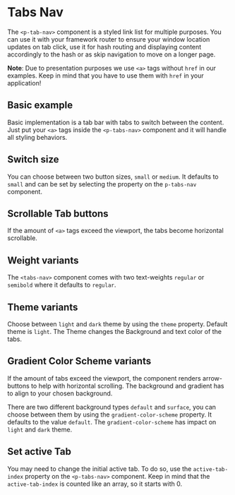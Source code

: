 # Tabs Nav

The `<p-tab-nav>` component is a styled link list for multiple purposes. You can use it with your framework router to ensure
your window location updates on tab click, use it for hash routing and displaying content accordingly to the hash or as skip navigation
to move on a longer page.

**Note**: Due to presentation purposes we use `<a>` tags without `href` in our examples. Keep in mind that you have to use them with `href`
in your application!

## Basic example

Basic implementation is a tab bar with tabs to switch between the content. Just put your `<a>` tags inside the `<p-tabs-nav>` 
component and it will handle all styling behaviors. 

<Playground>
  <template>
     <p-tabs-nav>
       <a>Tab One</a>
       <a>Tab Two</a>
       <a>Tab Three</a>
     </p-tabs-nav>
  </template>
</Playground>

## Switch size

You can choose between two button sizes, `small` or `medium`. It defaults to `small` and can be set by selecting the property on the `p-tabs-nav` component.

<Playground>
  <template #configurator>
    <select v-model="size">
      <option disabled>Select size</option>
      <option value="small">Small</option>
      <option selected value="medium">Medium</option>
    </select>
  </template>
  <template>
     <p-tabs-nav :size="size">
       <a>Tab One</a>
       <a>Tab Two</a>
       <a>Tab Three</a>
     </p-tabs-nav>
  </template>
</Playground>

## Scrollable Tab buttons

If the amount of `<a>` tags exceed the viewport, the tabs become horizontal scrollable.

<Playground>
  <template>
     <p-tabs-nav>
       <a>Tab One</a>
       <a>Tab Two</a>
       <a>Tab Three</a>
       <a>Tab Four</a>
       <a>Tab Five</a>
       <a>Tab Long Label Six</a>
       <a>Tab Seven</a>
       <a>Tab Eight</a>
       <a>Tab Nine</a>
     </p-tabs-nav>
  </template>
</Playground>

## Weight variants

The `<tabs-nav>` component comes with two text-weights `regular` or `semibold` where it defaults to `regular`.

<Playground>
  <template #configurator>
    <select v-model="weight">
      <option disabled>Select weight</option>
      <option selected value="regular">Regular</option>
      <option value="semibold">SemiBold</option>
    </select>
  </template>
  <template>
     <p-tabs-nav :weight="weight">
       <a>Tab One</a>
       <a>Tab Two</a>
       <a>Tab Three</a>
     </p-tabs-nav>
  </template>
</Playground>

## Theme variants

Choose between `light` and `dark` theme by using the `theme` property. Default theme is `light`.
The Theme changes the Background and text color of the tabs.

<Playground :themeable="true">
  <template v-slot="{theme}">
     <p-tabs-nav :theme="theme">
       <a>Tab One</a>
       <a>Tab Two</a>
       <a>Tab Three</a>
     </p-tabs-nav>
  </template>
</Playground>

## Gradient Color Scheme variants

If the amount of tabs exceed the viewport, the component renders arrow-buttons to help with horizontal scrolling.
The background and gradient has to align to your chosen background.

There are two different background types `default` and `surface`, you can choose between them by using the `gradient-color-scheme` property. It defaults to the value `default`.
The `gradient-color-scheme` has impact on `light` and `dark` theme.

<Playground :themeable="true">
<template #configurator>
    <select v-model="gradientColorScheme">
      <option disabled>Select gradient-color-scheme</option>
      <option selected value="default">Default</option>
      <option value="surface">Surface</option>
    </select>
  </template>
  <template v-slot="{theme}">
     <p-tabs-nav :theme="theme" :gradient-color-scheme="gradientColorScheme">
       <a>Tab One</a>
       <a>Tab Two</a>
       <a>Tab Three</a>
       <a>Tab Four</a>
       <a>Tab Five</a>
       <a>Tab Long Label Six</a>
       <a>Tab Seven</a>
       <a>Tab Eight</a>
       <a>Tab Nine</a>
     </p-tabs-nav>
  </template>
</Playground>

## Set active Tab

You may need to change the initial active tab. To do so, use the `active-tab-index` property on the `<p-tabs-nav>` component.
Keep in mind that the `active-tab-index` is counted like an array, so it starts with 0.

<Playground>
  <template>
     <p-tabs-nav active-tab-index="1">
       <a>Tab One</a>
       <a>Tab Two</a>
       <a>Tab Three</a>
     </p-tabs-nav>
  </template>
</Playground>

<script lang="ts">
  import Vue from 'vue';
import Component from 'vue-class-component';
  
  @Component
  export default class PlaygroundTabs extends Vue {
   public theme: string = 'light';
   public weight: string = 'regular';
   public size: string = 'medium';
   public gradientColorScheme: string = 'default';
  }
</script>